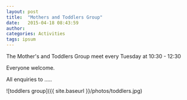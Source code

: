 ```yaml
---
layout: post
title:  "Mothers and Toddlers Group"
date:   2015-04-18 08:43:59
author: 
categories: Activities
tags: ipsum
---
```


The Mother's and Toddlers Group meet every Tuesday at 10:30 - 12:30

Everyone welcome.

All enquiries to  .....

![toddlers group]({{ site.baseurl }}/photos/toddlers.jpg)


